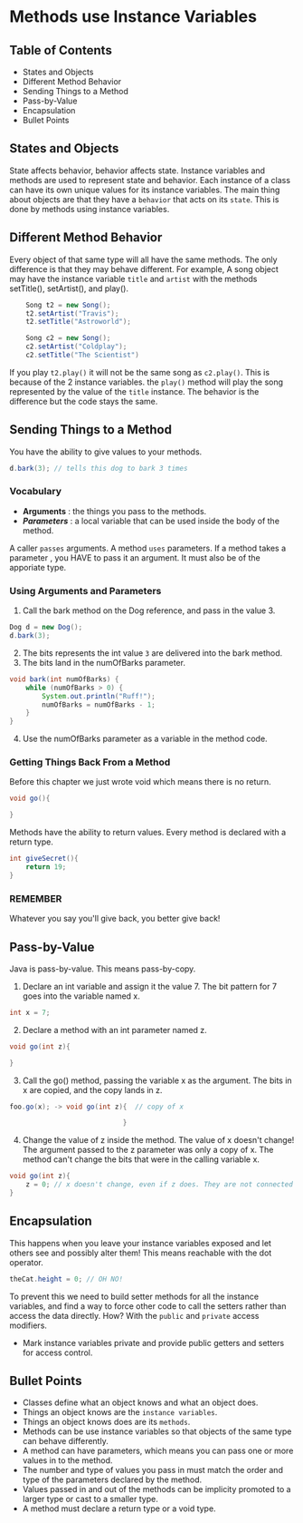 # Methods use Instance Variables

## Table of Contents
- States and Objects
- Different Method Behavior
- Sending Things to a Method
- Pass-by-Value
- Encapsulation
- Bullet Points

## States and Objects
State affects behavior, behavior affects state. Instance variables and methods are used to represent state and behavior. Each instance of a class can have its own unique values for its instance variables. The main thing about objects are that they have a `behavior` that acts on its `state`. This is done by methods using instance variables.

## Different Method Behavior
Every object of that same type will all have the same methods. The only difference is that they may behave different.
For example, A song object may have the instance variable `title` and `artist` with the methods setTitle(), setArtist(), and play().
```java
    Song t2 = new Song();
    t2.setArtist("Travis");
    t2.setTitle("Astroworld");

    Song c2 = new Song();
    c2.setArtist("Coldplay");
    c2.setTitle("The Scientist")
```
If you play `t2.play()` it will not be the same song as `c2.play()`. This is because of the 2 instance variables. the `play()` method will play the song represented by the value of the `title` instance. The behavior is the difference but the code stays the same.

## Sending Things to a Method
You have the ability to give values to your methods.
```java
d.bark(3); // tells this dog to bark 3 times
```

### Vocabulary 
- **Arguments** : the things you pass to the methods.
- ***Parameters*** : a local variable that can be used inside the body of the method.

A caller `passes` arguments. A method `uses` parameters. If a method takes a parameter , you HAVE to pass it an argument. It must also be of the apporiate type.

### Using Arguments and Parameters
1. Call the bark method on the Dog reference, and pass in the value 3.
```java
Dog d = new Dog();
d.bark(3);
```
2. The bits represents the int value `3` are delivered into the bark method.
3. The bits land in the numOfBarks parameter.
```java
void bark(int numOfBarks) {
    while (numOfBarks > 0) {
        System.out.println("Ruff!");
        numOfBarks = numOfBarks - 1;
    }
}
```
4. Use the numOfBarks parameter as a variable in the method code.

### Getting Things Back From a Method
Before this chapter we just wrote void which means there is no return.
```java
void go(){

}
```
Methods have the ability to return values. Every method is declared with a return type. 
```java
int giveSecret(){
    return 19;
}
```

### REMEMBER
 Whatever you say you'll give back, you better give back!

## Pass-by-Value
Java is pass-by-value. This means pass-by-copy.

1. Declare an int variable and assign it the value 7. The bit pattern for 7 goes into the variable named x.
```java
int x = 7;
```
2. Declare a method with an int parameter named z.
```java
void go(int z){

}
```
3. Call the go() method, passing the variable x as the argument. The bits in x are copied, and the copy lands in z.
```java
foo.go(x); -> void go(int z){  // copy of x

                            }
```
4. Change the value of z inside the method. The value of x doesn't change! The argument passed to the z parameter was only a copy of x. The method can't change the bits that were in the calling variable x.
```java
void go(int z){
    z = 0; // x doesn't change, even if z does. They are not connected
}
```
## Encapsulation
This happens when you leave your instance variables exposed and let others see and possibly alter them! This means reachable with the dot operator.
```java
theCat.height = 0; // OH NO!
```
To prevent this we need to build setter methods for all the instance variables, and find a way to force other code to call the setters rather than access the data directly. How? With the `public` and `private` access modifiers.
- Mark instance variables private and provide public getters and setters for access control.

## Bullet Points
- Classes define what an object knows and what an object does.
- Things an object knows are the `instance variables`.
- Things an object knows does are its `methods`.
- Methods can be use instance variables so that objects of the same type can behave differently.
- A method can have parameters, which means you can pass one or more values in to the method.
- The number and type of values you pass in must match the order and type of the parameters declared by the method.
- Values passed in and out of the methods can be implicity promoted to a larger type or cast to a smaller type.
- A method must declare a return type or a void type.
